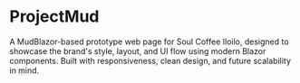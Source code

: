 # ProjectMud

A MudBlazor-based prototype web page for Soul Coffee Iloilo, designed to showcase the brand's style, layout, and UI flow using modern Blazor components. Built with responsiveness, clean design, and future scalability in mind.
